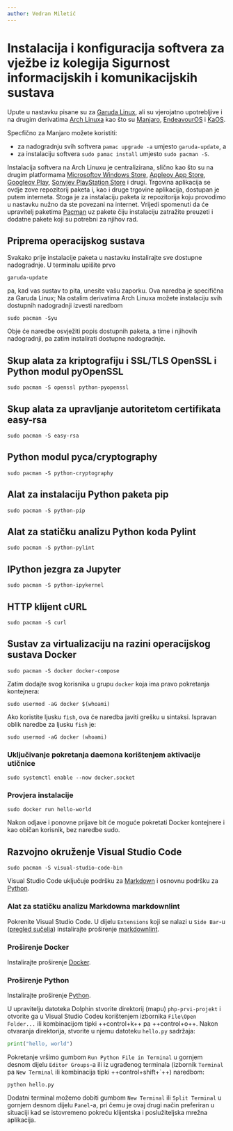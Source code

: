 ```yaml
---
author: Vedran Miletić
---
```


# Instalacija i konfiguracija softvera za vježbe iz kolegija Sigurnost informacijskih i komunikacijskih sustava

Upute u nastavku pisane su za [Garuda Linux](https://garudalinux.org/), ali su vjerojatno upotrebljive i na drugim derivatima [Arch Linuxa](https://archlinux.org/) kao što su [Manjaro](https://manjaro.org/), [EndeavourOS](https://endeavouros.com/) i [KaOS](https://kaosx.us/).

Specfično za Manjaro možete koristiti:

- za nadogradnju svih softvera `pamac upgrade -a` umjesto `garuda-update`, a
- za instalaciju softvera `sudo pamac install` umjesto `sudo pacman -S`.

Instalacija softvera na Arch Linuxu je centralizirana, slično kao što su na drugim platformama [Microsoftov Windows Store](https://www.microsoft.com/en-us/store/apps), [Appleov App Store](https://www.apple.com/app-store/), [Googleov Play](https://play.google.com/store/apps), [Sonyjev PlayStation Store](https://store.playstation.com/en-hr/latest) i drugi. Trgovina aplikacija se ovdje zove repozitorij paketa i, kao i druge trgovine aplikacija, dostupan je putem interneta. Stoga je za instalaciju paketa iz repozitorija koju provodimo u nastavku nužno da ste povezani na internet. Vrijedi spomenuti da će upravitelj paketima [Pacman](https://wiki.archlinux.org/title/Pacman) uz pakete čiju instalaciju zatražite preuzeti i dodatne pakete koji su potrebni za njihov rad.

## Priprema operacijskog sustava

Svakako prije instalacije paketa u nastavku instalirajte sve dostupne nadogradnje. U terminalu upišite prvo

``` shell
garuda-update
```

pa, kad vas sustav to pita, unesite vašu zaporku. Ova naredba je specifična za Garuda Linux; Na ostalim derivatima Arch Linuxa možete instalaciju svih dostupnih nadogradnji izvesti naredbom

``` shell
sudo pacman -Syu
```

Obje će naredbe osvježiti popis dostupnih paketa, a time i njihovih nadogradnji, pa zatim instalirati dostupne nadogradnje.

## Skup alata za kriptografiju i SSL/TLS OpenSSL i Python modul pyOpenSSL

``` shell
sudo pacman -S openssl python-pyopenssl
```

## Skup alata za upravljanje autoritetom certifikata easy-rsa

``` shell
sudo pacman -S easy-rsa
```

## Python modul pyca/cryptography

``` shell
sudo pacman -S python-cryptography
```

## Alat za instalaciju Python paketa pip

``` shell
sudo pacman -S python-pip
```

## Alat za statičku analizu Python koda Pylint

``` shell
sudo pacman -S python-pylint
```

## IPython jezgra za Jupyter

``` shell
sudo pacman -S python-ipykernel
```

## HTTP klijent cURL

``` shell
sudo pacman -S curl
```

## Sustav za virtualizaciju na razini operacijskog sustava Docker

``` shell
sudo pacman -S docker docker-compose
```

Zatim dodajte svog korisnika u grupu `docker` koja ima pravo pokretanja kontejnera:

``` shell
sudo usermod -aG docker $(whoami)
```

Ako koristite ljusku `fish`, ova će naredba javiti grešku u sintaksi. Ispravan oblik naredbe za ljusku `fish` je:

``` shell
sudo usermod -aG docker (whoami)
```

### Uključivanje pokretanja daemona korištenjem aktivacije utičnice

``` shell
sudo systemctl enable --now docker.socket
```

### Provjera instalacije

``` shell
sudo docker run hello-world
```

Nakon odjave i ponovne prijave bit će moguće pokretati Docker kontejnere i kao običan korisnik, bez naredbe sudo.

## Razvojno okruženje Visual Studio Code

``` shell
sudo pacman -S visual-studio-code-bin
```

Visual Studio Code uključuje podršku za [Markdown](https://code.visualstudio.com/docs/languages/markdown) i osnovnu podršku za [Python](https://code.visualstudio.com/docs/languages/python).

### Alat za statičku analizu Markdowna markdownlint

Pokrenite Visual Studio Code. U dijelu `Extensions` koji se nalazi u `Side Bar`-u ([pregled sučelja](https://code.visualstudio.com/docs/getstarted/userinterface)) instalirajte proširenje [markdownlint](https://marketplace.visualstudio.com/items?itemName=DavidAnson.vscode-markdownlint).

### Proširenje Docker

Instalirajte proširenje [Docker](https://marketplace.visualstudio.com/items?itemName=ms-azuretools.vscode-docker).

### Proširenje Python

Instalirajte proširenje [Python](https://marketplace.visualstudio.com/items?itemName=ms-python.python).

U upravitelju datoteka Dolphin stvorite direktorij (mapu) `php-prvi-projekt` i otvorite ga u Visual Studio Codeu korištenjem izbornika `File\Open Folder...` ili kombinacijom tipki ++control+k++ pa ++control+o++. Nakon otvaranja direktorija, stvorite u njemu datoteku `hello.py` sadržaja:

``` python
print("hello, world")
```

Pokretanje vršimo gumbom `Run Python File in Terminal` u gornjem desnom dijelu `Editor Groups`-a ili iz ugrađenog terminala (izbornik `Terminal` pa `New Terminal` ili kombinacija tipki ++control+shift+`++) naredbom:

``` shell
python hello.py
```

Dodatni terminal možemo dobiti gumbom `New Terminal` ili `Split Terminal` u gornjem desnom dijelu `Panel`-a, pri čemu je ovaj drugi način preferiran u situaciji kad se istovremeno pokreću klijentska i poslužiteljska mrežna aplikacija.
